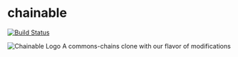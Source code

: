 # chainable
[![Build Status](https://travis-ci.org/bemobi/chainable.svg?branch=master)](https://travis-ci.org/bemobi/chainable)

![Chainable Logo](http://i.imgur.com/zbH6BSf.png) A commons-chains clone with our flavor of modifications 